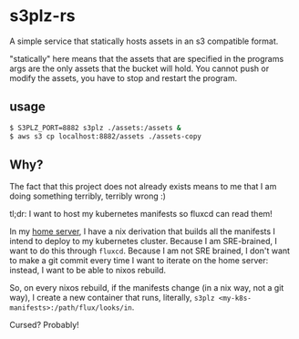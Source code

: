 # s3plz-rs

A simple service that statically hosts assets in an s3 compatible format. 

"statically" here means that the assets that are specified in the programs
args are the only assets that the bucket will hold. You cannot push or modify
the assets, you have to stop and restart the program.

## usage

```bash
$ S3PLZ_PORT=8882 s3plz ./assets:/assets &
$ aws s3 cp localhost:8882/assets ./assets-copy
```

## Why?

The fact that this project does not already exists means to me that I am doing
something terribly, terribly wrong :)

tl;dr: I want to host my kubernetes manifests so fluxcd can read them!

In my [home server](http://github.com/antholeole/home-server), I have a nix
derivation that builds all the manifests I intend to deploy to my kubernetes
cluster. Because I am SRE-brained, I want to do this through `fluxcd`. Because
I am not SRE brained, I don't want to make a git commit every time I want to
iterate on the home server: instead, I want to be able to nixos rebuild.

So, on every nixos rebuild, if the manifests change (in a nix way, not a git
way), I create a new container that runs, literally,
`s3plz <my-k8s-manifests>:/path/flux/looks/in`.

Cursed? Probably!
